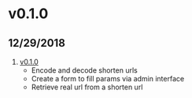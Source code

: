 # v0.1.0
## 12/29/2018

1. [v0.1.0](#new)
    * Encode and decode shorten urls
    * Create a form to fill params via admin interface
    * Retrieve real url from a shorten url
